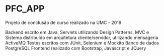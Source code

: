 <h1>PFC_APP</h1>
Projeto de conclusão de curso realizado na UMC - 2019

Backend escrito em Java, Servlets utilizando Design Patterns, MVC e 
Sistema distribuído em arquitetura cliente/servidor, utilizando mensageria ActiveMQ
Testes escritos com JUnit, Selenium e Mockito
Banco de dados PostgreSQL
Frontend realizado com Bootstrap, Javascript e JQuery
